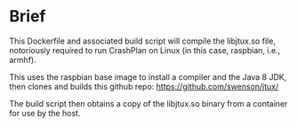 Brief
=====

This Dockerfile and associated build script will compile the libjtux.so file,
notoriously required to run CrashPlan on Linux (in this case, raspbian, i.e.,
armhf).

This uses the raspbian base image to install a compiler and the Java 8 JDK,
then clones and builds this github repo: https://github.com/swenson/jtux/

The build script then obtains a copy of the libjtux.so binary from a container
for use by the host.

